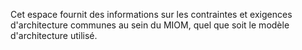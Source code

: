 Cet espace fournit des informations sur les contraintes et exigences d'architecture communes au sein du MIOM, quel que soit le modèle d'architecture utilisé.
